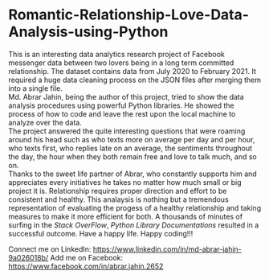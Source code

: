 # Romantic-Relationship-Love-Data-Analysis-using-Python
This is an interesting data analytics research project of Facebook messenger data between two lovers being in a long term committed relationship. The dataset contains data from July 2020 to February 2021. It required a huge data cleaning process on the JSON files after merging them into a single file. \
Md. Abrar Jahin, being the author of this project, tried to show the data analysis procedures using powerful Python libraries. He showed the process of how to code and leave the rest upon the local machine to analyze over the data. \
The project answered the quite interesting questions that were roaming around his head such as who texts more on average per day and per hour, who texts first, who replies late on an average, the sentiments throughout the day, the hour when they both remain free and love to talk much, and so on. \
Thanks to the sweet life partner of Abrar, who constantly supports him and appreciates every initiatives he takes no matter how much small or big project it is. Relationship requires proper direction and effort to be consistent and healthy. This analaysis is nothing but a tremendous representation of evaluating the progess of a healthy relationship and taking measures to make it more efficient for both.
A thousands of minutes of surfing in the *Stack OverFlow*, *Python Library Documentations* resulted in a successful outcome. Have a happy life. Happy coding!!!

Connect me on LinkedIn:
https://www.linkedin.com/in/md-abrar-jahin-9a026018b/
Add me on Facebook:
https://www.facebook.com/in/abrar.jahin.2652
